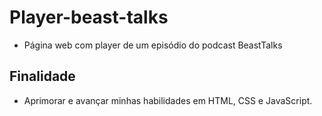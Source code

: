 # Player-beast-talks
* Página web com player de um episódio do podcast BeastTalks
## Finalidade
* Aprimorar e avançar minhas habilidades em HTML, CSS e JavaScript.
